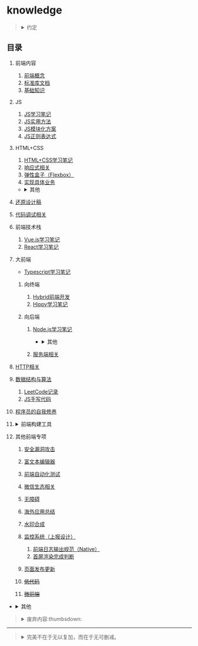 # knowledge

><details>
><summary>约定</summary>
>
>1. `+`、`-`含义
>
>    1. `ie8+`：包括ie8以及高于ie8的ie浏览器。
>    2. `ie8-`：包括ie8以及低于ie8的ie浏览器。
>2. 变量命名含义
>
>    1. `dom`：`Element`实例（或`document`、`Node`实例）
>    2. `$dom`：jQuery（或Zepto）对象包装的DOM元素
>    3. `obj`：对象实例
>    4. `arr`：数组实例
>3. 浏览器针对的系统环境
>
>    1. `PC`：针对桌面端制作的网页（系统包括：macOS、Windows）。
>    2. `WAP`：针对移动端（手机浏览器或Hybrid App）制作的页面（系统包括：iOS、Android）。
>4. 默认仅针对浏览器的JS运行时环境（JavaScript runtime environment）
>
>    其他JS运行时环境：Node.js、[Deno](https://github.com/denoland/deno)、[Bun](https://github.com/oven-sh/bun)。
>5. 原型链（`[[Prototype]]`）
>
>    （非标准）`对象.__proto__`等价于：`Object.getPrototypeOf(对象)/Object.setPrototypeOf(对象, 原型对象)`
>6. 父子级含义
>
>    广义上可能包含祖先级、孙辈级之间关系，不仅仅是一层父子间关系。
></details>

## 目录
1. 前端内容

    1. [前端概念](./网站前端/前端内容/README.md)
    2. [标准库文档](./网站前端/前端内容/标准库文档.md)
    3. [基础知识](./网站前端/前端内容/基础知识.md)
2. JS

    1. [JS学习笔记](./网站前端/JS学习笔记/README.md)
    2. [JS实用方法](./网站前端/JS方法积累/实用方法/README.md)
    3. [JS模块化方案](./网站前端/JS模块化方案/README.md)
    4. [JS正则表达式](./网站前端/JS正则表达式/README.md)
3. HTML+CSS

    1. [HTML+CSS学习笔记](./网站前端/HTML+CSS学习笔记/README.md)
    2. [响应式相关](./网站前端/HTML+CSS学习笔记/响应式相关.md)
    3. [弹性盒子（Flexbox）](./网站前端/HTML+CSS学习笔记/弹性盒子（Flexbox）.md)
    4. [实现具体业务](./网站前端/HTML+CSS学习笔记/实现具体业务.md)

    - <details>

        <summary>其他</summary>

        1. 初始化模板

            1. [cssReset.scss](./网站前端/初始化模板/cssReset.scss)
            2. [init.html](./网站前端/初始化模板/init.html)
        2. [SCSS使用](./网站前端/SCSS使用/README.md)
        </details>
4. [还原设计稿](./网站前端/还原设计稿/README.md)
5. [代码调试相关](./网站前端/代码调试相关/README.md)
6. 前端技术栈

    1. [Vue.js学习笔记](./网站前端/Vue.js学习笔记/README.md)
    2. [React学习笔记](./网站前端/React学习笔记/README.md)
7. 大前端

    - [Typescript学习笔记](./网站前端/Typescript学习笔记/README.md)

    1. 向终端

        1. [Hybrid前端开发](./网站前端/Hybrid前端开发/README.md)
        2. [Hippy学习笔记](./网站前端/Hippy学习笔记/README.md)
    2. 向后端

        1. [Node.js学习笔记](./网站前端/Node.js学习笔记/README.md)

            - <details>

                <summary>其他</summary>

                1. [Node.js实用方法](./网站前端/Node.js学习笔记/Node.js实用方法/README.md)
                </details>
        2. [服务端相关](./网站前端/服务端相关/README.md)
8. [HTTP相关](./网站前端/HTTP相关/README.md)
9. [数据结构与算法](./网站前端/数据结构与算法/README.md)

    1. [LeetCode记录](./网站前端/数据结构与算法/LeetCode记录/README.md)
    2. [JS手写代码](./网站前端/JS方法积累/手写代码/README.md)
10. [程序员的自我修养](./网站前端/程序员的自我修养/README.md)
11. <details>

    <summary>前端构建工具</summary>

    1. [webpack学习笔记](./网站前端/webpack学习笔记/README.md)
    2. [Babel学习笔记](./网站前端/Babel学习笔记/README.md)
    3. [yarn+Lerna学习笔记](./网站前端/yarn+Lerna学习笔记/README.md)
    4. [ESLint+Prettier学习笔记](./网站前端/ESLint+Prettier学习笔记/README.md)
    5. [Node.js脚手架（TypeScript+pm2或nodemon+--inspect）](./网站前端/Node.js脚手架（TypeScript+pm2或nodemon+--inspect）/README.md)

    - <details>

        <summary>其他</summary>

        1. [我安装的全局仓库](./网站前端/Node.js学习笔记/我安装的全局仓库.md)
        </details>
    </details>
12. 其他前端专项

    1. [安全漏洞攻击](./网站前端/其他前端专项/安全漏洞攻击/README.md)
    1. [富文本编辑器](./网站前端/其他前端专项/富文本编辑器/README.md)
    1. [前端自动化测试](./网站前端/其他前端专项/前端自动化测试/README.md)
    1. [微信生态相关](./网站前端/其他前端专项/微信生态相关/README.md)
    1. [无障碍](./网站前端/其他前端专项/无障碍/README.md)
    1. [海外应用总结](./网站前端/其他前端专项/海外应用总结/README.md)
    1. [水印合成](./网站前端/其他前端专项/水印合成/README.md)
    1. [监控系统（上报设计）](./网站前端/其他前端专项/监控系统（上报设计）/README.md)

        1. [前端日志输出规范（Native）](./网站前端/其他前端专项/前端日志输出规范（Native）/README.md)
        1. [首屏渲染完成判断](./网站前端/其他前端专项/首屏渲染完成判断/README.md)
    1. [页面发布更新](./网站前端/其他前端专项/页面发布更新/README.md)
    1. ~~[低代码](./网站前端/其他前端专项/低代码/README.md)~~
    1. ~~[微前端](./网站前端/其他前端专项/微前端/README.md)~~

- <details>

    <summary>其他</summary>

    1. [/工具使用](./工具使用/README.md)
    2. [/环境安装、配置](./环境安装、配置/README.md)
    </details>

><details>
><summary>废弃内容:thumbsdown:</summary>
>
>1. [兼容至ie6](./网站前端/兼容至ie6/README.md)
>2. [JS废弃代码](./网站前端/JS方法积累/废弃代码/README.md)
>3. [原生JS宽高](./网站前端/JS学习笔记/原生JS宽高.md)
>4. [gulp使用](./网站前端/gulp使用/README.md)
></details>

---
><details>
><summary>完美不在于无以复加，而在于无可删减。</summary>
>
>
>[![Star History Chart](https://api.star-history.com/svg?repos=realgeoffrey/knowledge&type=Date)](https://star-history.com/#realgeoffrey/knowledge&Date)
></details>
